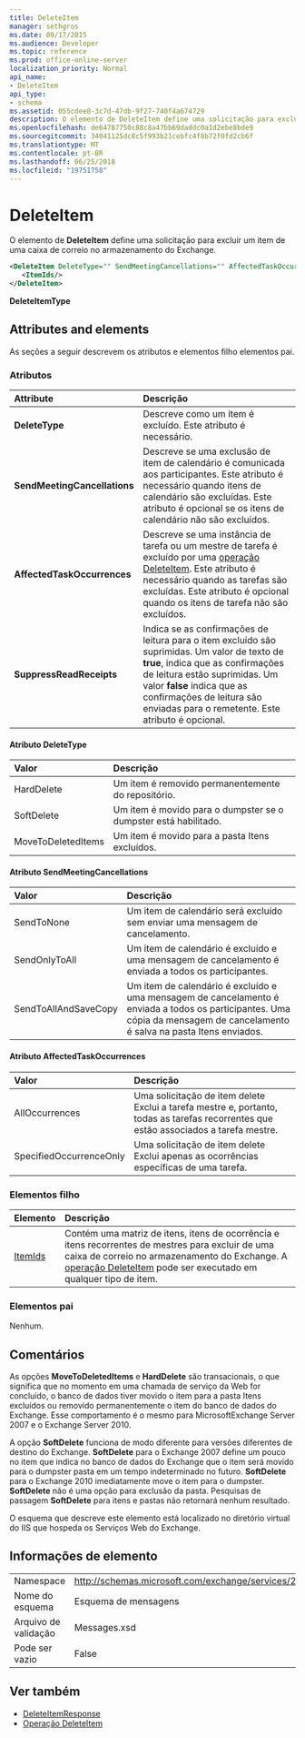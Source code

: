 ```yaml
---
title: DeleteItem
manager: sethgros
ms.date: 09/17/2015
ms.audience: Developer
ms.topic: reference
ms.prod: office-online-server
localization_priority: Normal
api_name:
- DeleteItem
api_type:
- schema
ms.assetid: 055cdee8-3c7d-47db-9f27-740f4a674729
description: O elemento de DeleteItem define uma solicitação para excluir um item de uma caixa de correio no armazenamento do Exchange.
ms.openlocfilehash: de64787750c88c8a47bb69daddc0a1d2ebe8bde9
ms.sourcegitcommit: 34041125dc8c5f993b21cebfc4f8b72f0fd2cb6f
ms.translationtype: MT
ms.contentlocale: pt-BR
ms.lasthandoff: 06/25/2018
ms.locfileid: "19751758"
---
```

# <a name="deleteitem"></a>DeleteItem

O elemento de **DeleteItem** define uma solicitação para excluir um item de uma caixa de correio no armazenamento do Exchange. 
  
```XML
<DeleteItem DeleteType="" SendMeetingCancellations="" AffectedTaskOccurrences="" SuppressReadReceipts="">
   <ItemIds/>
</DeleteItem>
```

 **DeleteItemType**
## <a name="attributes-and-elements"></a>Attributes and elements

As seções a seguir descrevem os atributos e elementos filho elementos pai.
  
### <a name="attributes"></a>Atributos

|**Attribute**|**Descrição**|
|:-----|:-----|
|**DeleteType** <br/> |Descreve como um item é excluído. Este atributo é necessário.  <br/> |
|**SendMeetingCancellations** <br/> |Descreve se uma exclusão de item de calendário é comunicada aos participantes. Este atributo é necessário quando itens de calendário são excluídas. Este atributo é opcional se os itens de calendário não são excluídos.  <br/> |
|**AffectedTaskOccurrences** <br/> |Descreve se uma instância de tarefa ou um mestre de tarefa é excluído por uma [operação DeleteItem](deleteitem-operation.md). Este atributo é necessário quando as tarefas são excluídas. Este atributo é opcional quando os itens de tarefa não são excluídos.  <br/> |
|**SuppressReadReceipts** <br/> |Indica se as confirmações de leitura para o item excluído são suprimidas. Um valor de texto de **true**, indica que as confirmações de leitura estão suprimidas. Um valor **false** indica que as confirmações de leitura são enviadas para o remetente. Este atributo é opcional.  <br/> |
   
#### <a name="deletetype-attribute"></a>Atributo DeleteType

|**Valor**|**Descrição**|
|:-----|:-----|
|HardDelete  <br/> |Um item é removido permanentemente do repositório.  <br/> |
|SoftDelete  <br/> |Um item é movido para o dumpster se o dumpster está habilitado.  <br/> |
|MoveToDeletedItems  <br/> |Um item é movido para a pasta Itens excluídos.  <br/> |
   
#### <a name="sendmeetingcancellations-attribute"></a>Atributo SendMeetingCancellations

|**Valor**|**Descrição**|
|:-----|:-----|
|SendToNone  <br/> |Um item de calendário será excluído sem enviar uma mensagem de cancelamento.  <br/> |
|SendOnlyToAll  <br/> |Um item de calendário é excluído e uma mensagem de cancelamento é enviada a todos os participantes.  <br/> |
|SendToAllAndSaveCopy  <br/> |Um item de calendário é excluído e uma mensagem de cancelamento é enviada a todos os participantes. Uma cópia da mensagem de cancelamento é salva na pasta Itens enviados.  <br/> |
   
#### <a name="affectedtaskoccurrences-attribute"></a>Atributo AffectedTaskOccurrences

|**Valor**|**Descrição**|
|:-----|:-----|
|AllOccurrences  <br/> |Uma solicitação de item delete Exclui a tarefa mestre e, portanto, todas as tarefas recorrentes que estão associados a tarefa mestre.  <br/> |
|SpecifiedOccurrenceOnly  <br/> |Uma solicitação de item delete Exclui apenas as ocorrências específicas de uma tarefa.  <br/> |
   
### <a name="child-elements"></a>Elementos filho

|**Elemento**|**Descrição**|
|:-----|:-----|
|[ItemIds](itemids.md) <br/> |Contém uma matriz de itens, itens de ocorrência e itens recorrentes de mestres para excluir de uma caixa de correio no armazenamento do Exchange. A [operação DeleteItem](deleteitem-operation.md) pode ser executado em qualquer tipo de item.  <br/> |
   
### <a name="parent-elements"></a>Elementos pai

Nenhum.
  
## <a name="remarks"></a>Comentários

As opções **MoveToDeletedItems** e **HardDelete** são transacionais, o que significa que no momento em uma chamada de serviço da Web for concluído, o banco de dados tiver movido o item para a pasta Itens excluídos ou removido permanentemente o item do banco de dados do Exchange. Esse comportamento é o mesmo para MicrosoftExchange Server 2007 e o Exchange Server 2010. 
  
A opção **SoftDelete** funciona de modo diferente para versões diferentes de destino do Exchange. **SoftDelete** para o Exchange 2007 define um pouco no item que indica no banco de dados do Exchange que o item será movido para o dumpster pasta em um tempo indeterminado no futuro. **SoftDelete** para o Exchange 2010 imediatamente move o item para o dumpster. **SoftDelete** não é uma opção para exclusão da pasta. Pesquisas de passagem **SoftDelete** para itens e pastas não retornará nenhum resultado. 
  
O esquema que descreve este elemento está localizado no diretório virtual do IIS que hospeda os Serviços Web do Exchange.
  
## <a name="element-information"></a>Informações de elemento

|||
|:-----|:-----|
|Namespace  <br/> |http://schemas.microsoft.com/exchange/services/2006/messages  <br/> |
|Nome do esquema  <br/> |Esquema de mensagens  <br/> |
|Arquivo de validação  <br/> |Messages.xsd  <br/> |
|Pode ser vazio  <br/> |False  <br/> |
   
## <a name="see-also"></a>Ver também

- [DeleteItemResponse](deleteitemresponse.md)  
- [Operação DeleteItem](deleteitem-operation.md)

